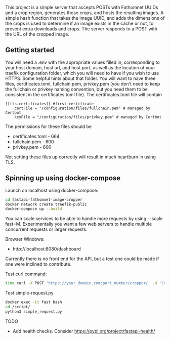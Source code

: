
This project is a simple server that accepts POSTs with Fathomnet UUIDs and a crop region, generates those crops, and hosts the resulting images. A simple hash function that takes the image UUID, and adds the dimensions of the crops is used to determine if an image exists in the cache or not, to prevent extra downloads and crops. The server responds to a POST with the URL of the cropped image.

## Getting started

You will need a .env with the appropriate values filled in, corresponding to your host domain, host url, and host port, as well as the location of your traefik configuration folder, which you will need to have if you wish to use HTTPS. Some helpful hints about that folder. You will want to have three files, certificates.toml, fullchain.pem, privkey.pem (you don't need to keep the fullchain or privkey naming convention, but you need them to be consistent in the certificates.toml file). The certificates.toml file will contain

```
[[tls.certificates]] #first certificate
    certFile = "/configuration/files/fullchain.pem" # managed by Certbot
    keyFile = "/configuration/files/privkey.pem" # managed by Certbot
```

The permissions for these files should be
* certificates.toml - 664
* fullchain.pem - 600
* privkey.pem - 600

Not setting these files up correctly will result in much heartburn in using TLS.


## Spinning up using docker-compose

Launch on localhost using docker-compose:
```bash
cd fastapi-fathomnet-image-cropper
docker network create traefik-public
docker-compose up --build
```
You can scale services to be able to handle more requests by using --scale fast=M. Experimentally you want a few web servers to handle multiple concurrent requests or larger requests. 

Browser Windows:
- http://localhost:8080/dashboard

Currently there is no front end for the API, but a test one could be made if one were inclined to contribute.

Test curl command:
```bash
time curl -X POST 'https://your_domain.com:port_number/cropper/' -H 'Content-Type: application/json' -d '{"uuid": "f11816b8-8adb-41b3-8a2b-0ef976d8af29","x1": "100", "y1": "100", "x2": "405", "y2": "400"}
```

Test simple-request.py
```bash
docker exec -it fast bash
cd /script/
python3 simple_request.py
```

TODO

- Add health checks. Consider https://pypi.org/project/fastapi-health/
